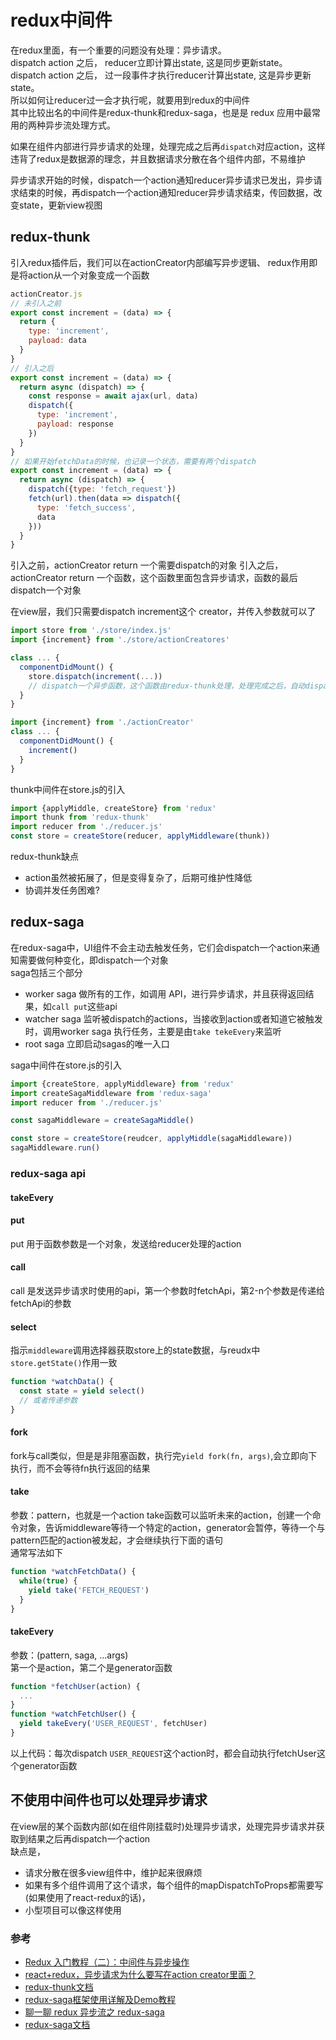# redux中间件
在redux里面，有一个重要的问题没有处理：异步请求。  
dispatch action 之后， reducer立即计算出state, 这是同步更新state。  
dispatch action 之后， 过一段事件才执行reducer计算出state, 这是异步更新state。  
所以如何让reducer过一会才执行呢，就要用到redux的中间件  
其中比较出名的中间件是redux-thunk和redux-saga，也是是 redux 应用中最常用的两种异步流处理方式。 

如果在组件内部进行异步请求的处理，处理完成之后再`dispatch`对应action，这样违背了redux是数据源的理念，并且数据请求分散在各个组件内部，不易维护  

异步请求开始的时候，dispatch一个action通知reducer异步请求已发出，异步请求结束的时候，再dispatch一个action通知reducer异步请求结束，传回数据，改变state，更新view视图

## redux-thunk
引入redux插件后，我们可以在actionCreator内部编写异步逻辑、
redux作用即是将action从一个对象变成一个函数  

```js
actionCreator.js
// 未引入之前
export const increment = (data) => {
  return {
    type: 'increment',
    payload: data
  }
}
// 引入之后
export const increment = (data) => {
  return async (dispatch) => {
    const response = await ajax(url, data)
    dispatch({
      type: 'increment',
      payload: response
    })
  }
}
// 如果开始fetchData的时候，也记录一个状态，需要有两个dispatch
export const increment = (data) => {
  return async (dispatch) => {
    dispatch({type: 'fetch_request'})
    fetch(url).then(data => dispatch({
      type: 'fetch_success',
      data
    }))
  }
}
```
引入之前，actionCreator return 一个需要dispatch的对象
引入之后，actionCreator return 一个函数，这个函数里面包含异步请求，函数的最后dispatch一个对象

在view层，我们只需要dispatch increment这个 creator，并传入参数就可以了
```js
import store from './store/index.js'
import {increment} from './store/actionCreatores'

class ... {
  componentDidMount() {
    store.dispatch(increment(...))
    // dispatch一个异步函数，这个函数由redux-thunk处理，处理完成之后，自动dispatch一个对象给reducer处理
  }
}
```

```js
import {increment} from './actionCreator'
class ... {
  componentDidMount() {
    increment()
  }
}
```

thunk中间件在store.js的引入
```js
import {applyMiddle, createStore} from 'redux'
import thunk from 'redux-thunk'
import reducer from './reducer.js'
const store = createStore(reducer, applyMiddleware(thunk))
```

redux-thunk缺点
- action虽然被拓展了，但是变得复杂了，后期可维护性降低
- 协调并发任务困难?

## redux-saga
在redux-saga中，UI组件不会主动去触发任务，它们会dispatch一个action来通知需要做何种变化，即dispatch一个对象  
saga包括三个部分
- worker saga 做所有的工作，如调用 API，进行异步请求，并且获得返回结果，如`call put`这些api
- watcher saga 监听被dispatch的actions，当接收到action或者知道它被触发时，调用worker saga 执行任务，主要是由`take tekeEvery`来监听  
- root saga 立即启动sagas的唯一入口

saga中间件在store.js的引入
```js
import {createStore, applyMiddleware} from 'redux'
import createSagaMiddleware from 'redux-saga'
import reducer from './reducer.js'

const sagaMiddleware = createSagaMiddle()

const store = createStore(reudcer, applyMiddle(sagaMiddleware))
sagaMiddleware.run()
```

### redux-saga api
#### takeEvery
#### put
put 用于函数参数是一个对象，发送给reducer处理的action
#### call
call 是发送异步请求时使用的api，第一个参数时fetchApi，第2-n个参数是传递给fetchApi的参数

#### select
指示`middleware`调用选择器获取store上的state数据，与reudx中`store.getState()`作用一致
```js
function *watchData() {
  const state = yield select()
  // 或者传递参数
}
```

#### fork
fork与call类似，但是是非阻塞函数，执行完`yield fork(fn, args)`,会立即向下执行，而不会等待fn执行返回的结果

#### take
参数：pattern，也就是一个action
take函数可以监听未来的action，创建一个命令对象，告诉middleware等待一个特定的action，generator会暂停，等待一个与pattern匹配的action被发起，才会继续执行下面的语句  
通常写法如下
```js
function *watchFetchData() {
  while(true) {
    yield take('FETCH_REQUEST')
  }
}
```
#### takeEvery
参数：(pattern, saga, ...args)  
第一个是action，第二个是generator函数
```js
function *fetchUser(action) {
  ...
}
function *watchFetchUser() {
  yield takeEvery('USER_REQUEST', fetchUser)
}
```
以上代码：每次dispatch `USER_REQUEST`这个action时，都会自动执行fetchUser这个generator函数

## 不使用中间件也可以处理异步请求
在view层的某个函数内部(如在组件刚挂载时)处理异步请求，处理完异步请求并获取到结果之后再dispatch一个action  
缺点是，
- 请求分散在很多view组件中，维护起来很麻烦 
- 如果有多个组件调用了这个请求，每个组件的mapDispatchToProps都需要写(如果使用了react-redux的话)，
- 小型项目可以像这样使用



### 参考
- [Redux 入门教程（二）：中间件与异步操作](http://www.ruanyifeng.com/blog/2016/09/redux_tutorial_part_two_async_operations.html)
- [react+redux，异步请求为什么要写在action creator里面？](https://segmentfault.com/q/1010000011463009)
- [redux-thunk文档](https://www.npmjs.com/package/redux-thunk)
- [redux-saga框架使用详解及Demo教程](https://www.jianshu.com/p/7cac18e8d870)
- [聊一聊 redux 异步流之 redux-saga](https://www.jianshu.com/p/e84493c7af35)
- [redux-saga文档](https://redux-saga.js.org/docs/api/)